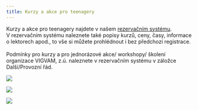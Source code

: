 ```yaml
---
title: Kurzy a akce pro teenagery
---
```

Kurzy a akce pro teenagery najdete v našem [rezervačním systému](https://vigvam.webooker.eu/).\
V rezervačním systému naleznete také popisy kurzů, ceny, časy,  informace o lektorech apod., to vše si můžete prohlédnout i bez předchozí registrace. \
\
Podmínky pro kurzy a pro jednorázové akce/ workshopy/ školení organizace VIGVAM, z.ú. naleznete v rezervačním systému v záložce Další/Provozní řád.

![](/images/uploads/2019_vgv_teens_kurz_ma_cj.jpg)

![](/images/uploads/jpeg.jpg)

![](/images/uploads/2019_vigvam_pro_deti_kaligrafie.jpg)
